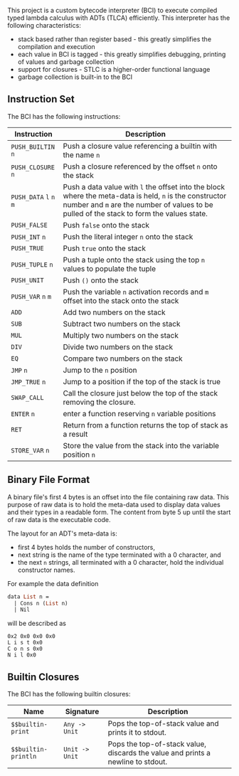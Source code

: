 This project is a custom bytecode interpreter (BCI) to execute compiled typed
lambda calculus with ADTs (TLCA) efficiently. This interpreter has the following
characteristics:

- stack based rather than register based - this greatly simplifies the
  compilation and execution
- each value in BCI is tagged - this greatly simplifies debugging, printing of
  values and garbage collection
- support for closures - STLC is a higher-order functional language
- garbage collection is built-in to the BCI

## Instruction Set

The BCI has the following instructions:

| Instruction             | Description                                                                                                                                                                                          |
| ----------------------- | ---------------------------------------------------------------------------------------------------------------------------------------------------------------------------------------------------- |
| `PUSH_BUILTIN` `n`      | Push a closure value referencing a builtin with the name `n`                                                                                                                                         |
| `PUSH_CLOSURE` `n`      | Push a closure referenced by the offset `n` onto the stack                                                                                                                                           |
| `PUSH_DATA` `l` `n` `m` | Push a data value with `l` the offset into the block where the meta-data is held, `n` is the constructor number and `m` are the number of values to be pulled of the stack to form the values state. |
| `PUSH_FALSE`            | Push `false` onto the stack                                                                                                                                                                          |
| `PUSH_INT` `n`          | Push the literal integer `n` onto the stack                                                                                                                                                          |
| `PUSH_TRUE`             | Push `true` onto the stack                                                                                                                                                                           |
| `PUSH_TUPLE` `n`        | Push a tuple onto the stack using the top `n` values to populate the tuple                                                                                                                           |
| `PUSH_UNIT`             | Push `()` onto the stack                                                                                                                                                                             |
| `PUSH_VAR` `n` `m`      | Push the variable `n` activation records and `m` offset into the stack onto the stack                                                                                                                |
| `ADD`                   | Add two numbers on the stack                                                                                                                                                                         |
| `SUB`                   | Subtract two numbers on the stack                                                                                                                                                                    |
| `MUL`                   | Multiply two numbers on the stack                                                                                                                                                                    |
| `DIV`                   | Divide two numbers on the stack                                                                                                                                                                      |
| `EQ`                    | Compare two numbers on the stack                                                                                                                                                                     |
| `JMP` `n`               | Jump to the `n` position                                                                                                                                                                             |
| `JMP_TRUE` `n`          | Jump to a position if the top of the stack is true                                                                                                                                                   |
| `SWAP_CALL`             | Call the closure just below the top of the stack removing the closure.                                                                                                                               |
| `ENTER` `n`             | enter a function reserving `n` variable positions                                                                                                                                                    |
| `RET`                   | Return from a function returns the top of stack as a result                                                                                                                                          |
| `STORE_VAR` `n`         | Store the value from the stack into the variable position `n`                                                                                                                                        |

## Binary File Format

A binary file's first 4 bytes is an offset into the file containing raw data.
This purpose of raw data is to hold the meta-data used to display data values
and their types in a readable form. The content from byte 5 up until the start
of raw data is the executable code.

The layout for an ADT's meta-data is:

- first 4 bytes holds the number of constructors,
- next string is the name of the type terminated with a 0 character, and
- the next `n` strings, all terminated with a 0 character, hold the individual
  constructor names.

For example the data definition

```ocaml
data List n =
  | Cons n (List n)
  | Nil
```

will be described as

```
0x2 0x0 0x0 0x0
L i s t 0x0
C o n s 0x0
N i l 0x0
```

## Builtin Closures

The BCI has the following builtin closures:

| Name                | Signature      | Description                                                                     |
| ------------------- | -------------- | ------------------------------------------------------------------------------- |
| `$$builtin-print`   | `Any -> Unit`  | Pops the top-of-stack value and prints it to stdout.                            |
| `$$builtin-println` | `Unit -> Unit` | Pops the top-of-stack value, discards the value and prints a newline to stdout. |
